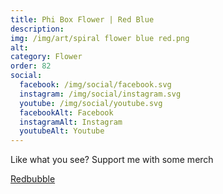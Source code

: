```yaml
---
title: Phi Box Flower | Red Blue
description: 
img: /img/art/spiral flower blue red.png
alt: 
category: Flower
order: 82
social:
  facebook: /img/social/facebook.svg
  instagram: /img/social/instagram.svg
  youtube: /img/social/youtube.svg
  facebookAlt: Facebook
  instagramAlt: Instagram
  youtubeAlt: Youtube
---
```

Like what you see? Support me with some merch

<a href='https://www.redbubble.com/shop/ap/102890063' class="btn btn-primary store-link">
Redbubble
</a>